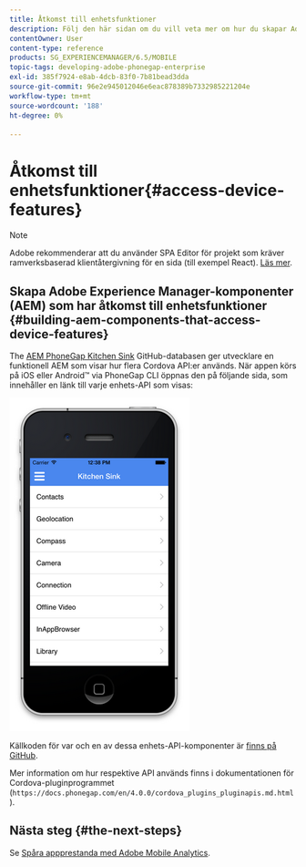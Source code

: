 ```yaml
---
title: Åtkomst till enhetsfunktioner
description: Följ den här sidan om du vill veta mer om hur du skapar Adobe Experience Manager-komponenter (AEM) som använder enhetsfunktioner. AEM PhoneGap Kitchen Sink GitHub-databas ger utvecklare en funktionell AEM som illustrerar användningen av flera Cordova API:er.
contentOwner: User
content-type: reference
products: SG_EXPERIENCEMANAGER/6.5/MOBILE
topic-tags: developing-adobe-phonegap-enterprise
exl-id: 385f7924-e8ab-4dcb-83f0-7b81bead3dda
source-git-commit: 96e2e945012046e6eac878389b7332985221204e
workflow-type: tm+mt
source-wordcount: '188'
ht-degree: 0%

---
```


# Åtkomst till enhetsfunktioner{#access-device-features}

>[!NOTE]
>
>Adobe rekommenderar att du använder SPA Editor för projekt som kräver ramverksbaserad klientåtergivning för en sida (till exempel React). [Läs mer](/help/sites-developing/spa-overview.md).

## Skapa Adobe Experience Manager-komponenter (AEM) som har åtkomst till enhetsfunktioner {#building-aem-components-that-access-device-features}

The [AEM PhoneGap Kitchen Sink](https://github.com/blefebvre/aem-phonegap-kitchen-sink) GitHub-databasen ger utvecklare en funktionell AEM som visar hur flera Cordova API:er används. När appen körs på iOS eller Android™ via PhoneGap CLI öppnas den på följande sida, som innehåller en länk till varje enhets-API som visas:

![chlimage_1-107](assets/chlimage_1-107.png)

Källkoden för var och en av dessa enhets-API-komponenter är [finns på GitHub](https://github.com/blefebvre/aem-phonegap-kitchen-sink/tree/master/content/src/main/content/jcr_root/apps/brucelefebvre/kitchen-sink/components).

Mer information om hur respektive API används finns i dokumentationen för Cordova-pluginprogrammet (`https://docs.phonegap.com/en/4.0.0/cordova_plugins_pluginapis.md.html`).

## Nästa steg {#the-next-steps}

Se [Spåra appprestanda med Adobe Mobile Analytics](/help/mobile/phonegap-intro-to-app-analytics.md).
